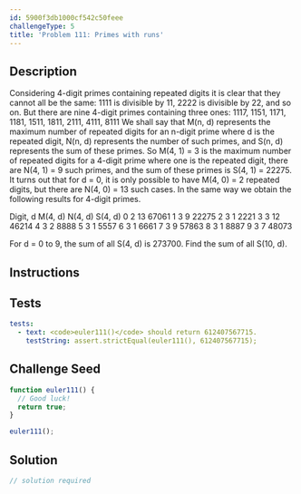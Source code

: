 ```yaml
---
id: 5900f3db1000cf542c50feee
challengeType: 5
title: 'Problem 111: Primes with runs'
---
```


## Description
<section id='description'>
Considering 4-digit primes containing repeated digits it is clear that they cannot all be the same: 1111 is divisible by 11, 2222 is divisible by 22, and so on. But there are nine 4-digit primes containing three ones:
1117, 1151, 1171, 1181, 1511, 1811, 2111, 4111, 8111
We shall say that M(n, d) represents the maximum number of repeated digits for an n-digit prime where d is the repeated digit, N(n, d) represents the number of such primes, and S(n, d) represents the sum of these primes.
So M(4, 1) = 3 is the maximum number of repeated digits for a 4-digit prime where one is the repeated digit, there are N(4, 1) = 9 such primes, and the sum of these primes is S(4, 1) = 22275. It turns out that for d = 0, it is only possible to have M(4, 0) = 2 repeated digits, but there are N(4, 0) = 13 such cases.
In the same way we obtain the following results for 4-digit primes.

Digit, d
M(4, d)
N(4, d)
S(4, d)
0
2
13
67061
1
3
9
22275
2
3
1
2221
3
3
12
46214
4
3
2
8888
5
3
1
5557
6
3
1
6661
7
3
9
57863
8
3
1
8887
9
3
7
48073

For d = 0 to 9, the sum of all S(4, d) is 273700.
Find the sum of all S(10, d).
</section>

## Instructions
<section id='instructions'>

</section>

## Tests
<section id='tests'>

```yml
tests:
  - text: <code>euler111()</code> should return 612407567715.
    testString: assert.strictEqual(euler111(), 612407567715);

```

</section>

## Challenge Seed
<section id='challengeSeed'>

<div id='js-seed'>

```js
function euler111() {
  // Good luck!
  return true;
}

euler111();
```

</div>



</section>

## Solution
<section id='solution'>

```js
// solution required
```
</section>

